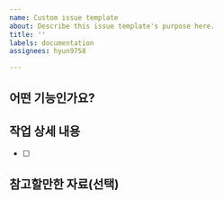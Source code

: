 ```yaml
---
name: Custom issue template
about: Describe this issue template's purpose here.
title: ''
labels: documentation
assignees: hyun9758

---
```


## 어떤 기능인가요?

>

## 작업 상세 내용

- [ ] 

## 참고할만한 자료(선택)
